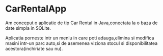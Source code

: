 # CarRentalApp
Am conceput o aplicatie de tip Car Rental in Java,conectata la o baza de date simpla in SQLite.

Aplicatia porneste intr un meniu in care poti adauga,elimina si modifica masini intr-un parc auto,si de asemenea viziona stocul si disponibilitatea acestora(inchiriate sau nu).
